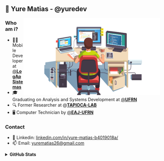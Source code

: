 ## 👤 Yure Matias - @yuredev

<img align="right" src="coder.png" height="250" />

 ### **Who am i?**
- 👨‍💻 Mobile Developer at [@**LogAp Sistemas**](https://www.logap.com.br/)
- 🎓 Graduating on Analysis and Systems Development at [@**UFRN**](https://www.ufrn.br/)
- 🔍 Former Researcher at @[**TAPIOCA-LAB**](http://tapioca.eaj.ufrn.br/?page_id=50&lang=en)
- 🖥️ Computer Technician by [@**EAJ-UFRN**](https://eaj.ufrn.br/)
### **Contact**

- 💼 Linkedin: [linkedin.com/in/yure-matias-b4019018a/](https://www.linkedin.com/in/yure-matias-b4019018a/)
- 📫 Email: [yurematias26@gmail.com](mailto:yurematias26@gmail.com)

<details>
  <summary><strong>GitHub Stats<strong/></summary>

  <img align="left" alt="GitHub top languages" src="https://github-readme-stats.vercel.app/api/top-langs/?username=yuredev&hide=html,css&langs_count=8&layout=compact&theme=tokyonight&hide_border=true&bg_color=0d1117&text_color=fff&title_color=58a6ff&icon_color=58a6ff" />

</details>
